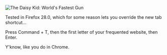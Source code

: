 ![The Daisy Kid: World's Fastest Gun](http://www.fastdraw.org/graphics/fd-xdee2.jpg)

Tested in Firefox 28.0, which for some reason lets you override the new tab shortcut...

Press Command + T, then the first letter of your frequented website, then Enter.

Y'know, like you do in Chrome.
